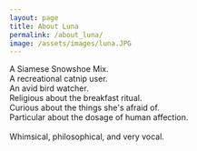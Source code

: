 ```yaml
---
layout: page
title: About Luna
permalink: /about_luna/
image: /assets/images/luna.JPG
---
```


A Siamese Snowshoe Mix. <br />
A recreational catnip user. <br />
An avid bird watcher. <br />
Religious about the breakfast ritual. <br />
Curious about the things she's afraid of. <br />
Particular about the dosage of human affection. <br />
<br />
Whimsical, philosophical, and very vocal. 


